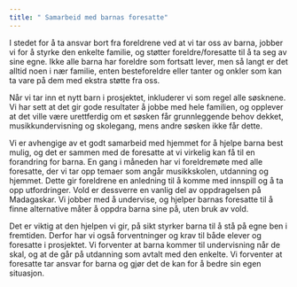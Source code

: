 ```yaml
---
title: " Samarbeid med barnas foresatte"
---
```

I stedet for å ta ansvar bort fra foreldrene ved at vi tar oss av barna, jobber vi for å styrke den enkelte familie, og støtter foreldre/foresatte til å ta seg av sine egne. Ikke alle barna har foreldre som fortsatt lever, men så langt er det alltid noen i nær familie, enten besteforeldre eller tanter og onkler som kan ta vare på dem med ekstra støtte fra oss. 

Når vi tar inn et nytt barn i prosjektet, inkluderer vi som regel alle søsknene. Vi har sett at det gir gode resultater å jobbe med hele familien, og opplever at det ville være urettferdig om et søsken får grunnleggende behov dekket, musikkundervisning og skolegang, mens andre søsken ikke får dette.

Vi er avhengige av et godt samarbeid med hjemmet for å hjelpe barna best mulig, og det er sammen med de foresatte at vi virkelig kan få til en forandring for barna. En gang i måneden har vi foreldremøte med alle foresatte, der vi tar opp temaer som angår musikkskolen, utdanning og hjemmet. Dette gir foreldrene en anledning til å komme med innspill og å ta opp utfordringer. Vold er dessverre en vanlig del av oppdragelsen på Madagaskar. Vi jobber med å undervise, og hjelper barnas foresatte til å finne alternative måter å oppdra barna sine på, uten bruk av vold.

Det er viktig at den hjelpen vi gir, på sikt styrker barna til å stå på egne ben i fremtiden. Derfor har vi også forventninger og krav til både elever og foresatte i prosjektet. Vi forventer at barna kommer til undervisning når de skal, og at de går på utdanning som avtalt med den enkelte. Vi forventer at foresatte tar ansvar for barna og gjør det de kan for å bedre sin egen situasjon.
